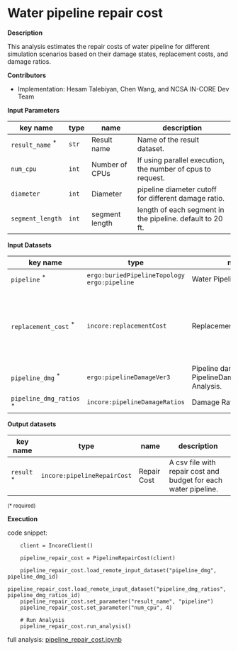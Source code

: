 # Water pipeline repair cost

**Description**

This analysis estimates the repair costs of water pipeline for different simulation scenarios based on 
their damage states, replacement costs, and damage ratios.

**Contributors**

- Implementation: Hesam Talebiyan, Chen Wang, and NCSA IN-CORE Dev Team


**Input Parameters**

| key name                   | type  | name           | description                                                 |
|----------------------------|-------|----------------|-------------------------------------------------------------|
| `result_name` <sup>*</sup> | `str` | Result name    | Name of the result dataset.                                 |
| `num_cpu`                  | `int` | Number of CPUs | If using parallel execution, the number of cpus to request. |
| `diameter`                 | `int` | Diameter       | pipeline diameter cutoff for different damage ratio.        |
| `segment_length`           | `int` | segment length | length of each segment in the pipeline. default to 20 ft.   |

**Input Datasets**

| key name                           | type                                              | name                                                    | description                                                                |
|------------------------------------|---------------------------------------------------|---------------------------------------------------------|----------------------------------------------------------------------------|
| `pipeline` <sup>*</sup>            | `ergo:buriedPipelineTopology`<br/>`ergo:pipeline` | Water Pipeline                                          | Water Pipeline.                                                            |
| `replacement_cost` <sup>*</sup>    | `incore:replacementCost`                          | Replacement Cost                                        | Repair cost of the node in the complete damage state (= Replacement cost). |
| `pipeline_dmg` <sup>*</sup>        | `ergo:pipelineDamageVer3`                         | Pipeline damage from PipelineDamageRepairRate Analysis. |
| `pipeline_dmg_ratios` <sup>*</sup> | `incore:pipelineDamageRatios`                     | Damage Ratios Table                                     | Damage Ratios Table.                                                       |

**Output datasets** 

| key name              | type                        | name        | description                                                     |
|-----------------------|-----------------------------|-------------|-----------------------------------------------------------------|
| `result` <sup>*</sup> | `incore:pipelineRepairCost` | Repair Cost | A csv file with repair cost and budget for each water pipeline. |

<small>(* required)</small>

**Execution**

code snippet:

```
    client = IncoreClient()
    
    pipeline_repair_cost = PipelineRepairCost(client)

    pipeline_repair_cost.load_remote_input_dataset("pipeline_dmg", pipeline_dmg_id)
    pipeline_repair_cost.load_remote_input_dataset("pipeline_dmg_ratios", pipeline_dmg_ratios_id)
    pipeline_repair_cost.set_parameter("result_name", "pipeline")
    pipeline_repair_cost.set_parameter("num_cpu", 4)

    # Run Analysis
    pipeline_repair_cost.run_analysis()

```

full analysis: [pipeline_repair_cost.ipynb](https://github.com/IN-CORE/incore-docs/blob/main/notebooks/pipeline_repair_cost.ipynb)
